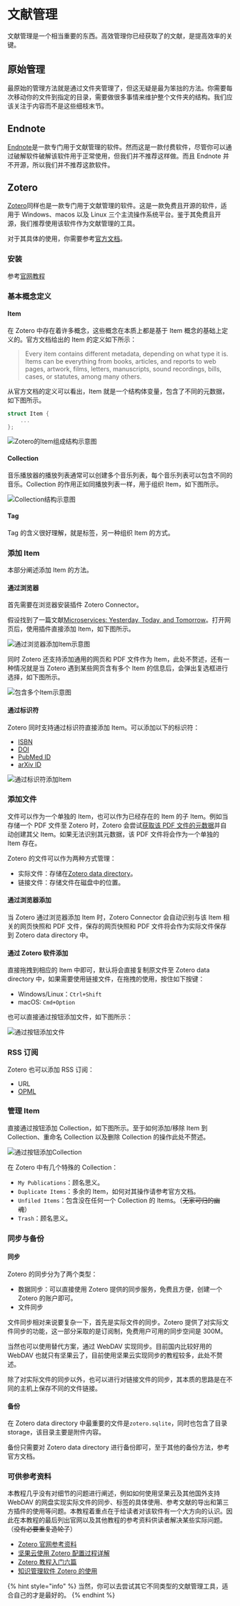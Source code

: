 # 文献管理

文献管理是一个相当重要的东西。高效管理你已经获取了的文献，是提高效率的关键。

## 原始管理

最原始的管理方法就是通过文件夹管理了，但这无疑是最为笨拙的方法。你需要每次移动你的文件到指定的目录，需要做很多事情来维护整个文件夹的结构。我们应该关注于内容而不是这些细枝末节。

## Endnote

[Endnote](https://endnote.cn/)是一款专门用于文献管理的软件。然而这是一款付费软件，尽管你可以通过破解软件破解该软件用于正常使用，但我们并不推荐这样做。而且 Endnote 并不开源，所以我们并不推荐这款软件。

## Zotero

[Zotero](https://www.zotero.org/)同样也是一款专门用于文献管理的软件。这是一款免费且开源的软件，适用于 Windows、macos 以及 Linux 三个主流操作系统平台。鉴于其免费且开源，我们推荐使用该软件作为文献管理的工具。

对于其具体的使用，你需要参考[官方文档](https://www.zotero.org/support/)。

### 安装

参考[官网教程](https://www.zotero.org/support/installation)

### 基本概念定义

#### Item

在 Zotero 中存在着许多概念，这些概念在本质上都是基于 Item 概念的基础上定义的。官方文档给出的 Item 的定义如下所示：

> Every item contains different metadata, depending on what type it is. Items can be everything from books, articles, and reports to web pages, artwork, films, letters, manuscripts, sound recordings, bills, cases, or statutes, among many others.

从官方文档的定义可以看出，Item 就是一个结构体变量，包含了不同的元数据，如下图所示。

```c
struct Item {
    ...
};
```

![Zotero的Item组成结构示意图](../assets/Item.png)

#### Collection

音乐播放器的播放列表通常可以创建多个音乐列表，每个音乐列表可以包含不同的音乐。Collection 的作用正如同播放列表一样，用于组织 Item，如下图所示。

![Collection结构示意图](../assets/Collection.png)

#### Tag

Tag 的含义很好理解，就是标签，另一种组织 Item 的方式。

### 添加 Item

本部分阐述添加 Item 的方法。

#### 通过浏览器

首先需要在浏览器安装插件 Zotero Connector。

假设找到了一篇文献[Microservices: Yesterday, Today, and Tomorrow](https://link.springer.com/chapter/10.1007/978-3-319-67425-4_12)。打开网页后，使用插件直接添加 Item，如下图所示。

![通过浏览器添加Item示意图](../assets/addItemByBrowser.png)

同时 Zotero 还支持添加通用的网页和 PDF 文件作为 Item，此处不赘述，还有一种情况就是当 Zotero 遇到某些网页含有多个 Item 的信息后，会弹出复选框进行选择，如下图所示。

![包含多个Item示意图](../assets/addManyItems.png)

#### 通过标识符

Zotero 同时支持通过标识符直接添加 Item。可以添加以下的标识符：

* [ISBN](https://en.wikipedia.org/wiki/International_Standard_Book_Number)
* [DOI](https://en.wikipedia.org/wiki/Digital_object_identifier)
* [PubMed ID](https://en.wikipedia.org/wiki/PubMed)
* [arXiv ID](https://en.wikipedia.org/wiki/ArXiv)

![通过标识符添加Item](../assets/addItemById.png)

### 添加文件

文件可以作为一个单独的 Item，也可以作为已经存在的 Item 的子 Item。例如当存储一个 PDF 文件至 Zotero 时，Zotero 会尝试[获取该 PDF 文件的元数据](https://www.zotero.org/support/retrieve_pdf_metadata)并自动创建其父 Item。如果无法识别其元数据，该 PDF 文件将会作为一个单独的 Item 存在。

Zotero 的文件可以作为两种方式管理：

* 实际文件：存储在[Zotero data directory](https://www.zotero.org/support/zotero_data)。
* 链接文件：存储文件在磁盘中的位置。

#### 通过浏览器添加

当 Zotero 通过浏览器添加 Item 时，Zotero Connector 会自动识别与该 Item 相关的网页快照和 PDF 文件，保存的网页快照和 PDF 文件将会作为实际文件保存到 Zotero data directory 中。

#### 通过 Zotero 软件添加

直接拖拽到相应的 Item 中即可，默认将会直接复制原文件至 Zotero data directory 中，如果需要使用链接文件，在拖拽的使用，按住如下按键：

* Windows/Linux：`Ctrl+Shift`
* macOS: `Cmd+Option`

也可以直接通过按钮添加文件，如下图所示：

![通过按钮添加文件](../assets/addFileByButton.png)

### RSS 订阅

Zotero 也可以添加 RSS 订阅：

* URL
* [OPML](https://en.wikipedia.org/wiki/OPML)

### 管理 Item

直接通过按钮添加 Collection，如下图所示。至于如何添加/移除 Item 到 Collection、重命名 Collection 以及删除 Collection 的操作此处不赘述。

![通过按钮添加Collection](../assets/addCollectionByButton.png)

在 Zotero 中有几个特殊的 Collection：

* `My Publications`：顾名思义。
* `Duplicate Items`：多余的 Item，如何对其操作请参考官方文档。
* `Unfiled Items`：包含没在任何一个 Collection 的 Items。（~~无家可归的幽魂~~）
* `Trash`：顾名思义。

### 同步与备份

#### 同步

Zotero 的同步分为了两个类型：

* 数据同步：可以直接使用 Zotero 提供的同步服务，免费且方便，创建一个 Zotero 的账户即可。
* 文件同步

文件同步相对来说要复杂一下，首先是实际文件的同步。Zotero 提供了对实际文件同步的功能，这一部分采取的是订阅制，免费用户可用的同步空间是 300M。

当然也可以使用替代方案，通过 WebDAV 实现同步。目前国内比较好用的 WebDAV 也就只有坚果云了，目前使用坚果云实现同步的教程较多，此处不赘述。

除了对实际文件的同步以外，也可以进行对链接文件的同步，其本质的思路是在不同的主机上保存不同的文件链接。

#### 备份

在 Zotero data directory 中最重要的文件是`zotero.sqlite`，同时也包含了目录 storage，该目录主要是附件内容。

备份只需要对 Zotero data directory 进行备份即可，至于其他的备份方法，参考官方文档。

### 可供参考资料

本教程几乎没有对细节的问题进行阐述，例如如何使用坚果云及其他国外支持 WebDAV 的网盘实现实际文件的同步、标签的具体使用、参考文献的导出和第三方插件的使用等问题。本教程着重点在于给读者对该软件有一个大方向的认识。因此在本教程的最后列出官网以及其他教程的参考资料供读者解决某些实际问题。（~~没有必要重复造轮子~~）

* [Zotero 官网参考资料](https://www.zotero.org/support/)
* [坚果云使用 Zotero 配置过程详解](https://help.jianguoyun.com/?p=4190)
* [Zotero 教程入门六篇](https://www.douban.com/group/topic/79928493/)
* [知识管理软件 Zotero 的使用](https://zhuanlan.zhihu.com/p/26765443)

{% hint style="info" %}
当然，你可以去尝试其它不同类型的文献管理工具，适合自己的才是最好的。
{% endhint %}
